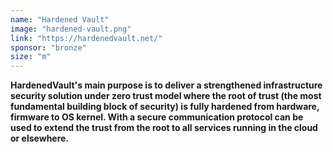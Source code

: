 ```yaml
---
name: "Hardened Vault"
image: "hardened-vault.png"
link: "https://hardenedvault.net/"
sponsor: "bronze"
size: "m"
---
```


**HardenedVault's main purpose is to deliver a strengthened infrastructure security solution under zero trust model where the root of trust (the most fundamental building block of security) is fully hardened from hardware, firmware to OS kernel. With a secure communication protocol can be used to extend the trust from the root to all services running in the cloud or elsewhere.**

